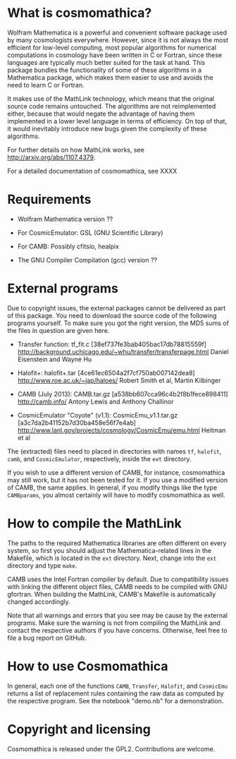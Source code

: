 What is cosmomathica?
=====================

Wolfram Mathematica is a powerful and convenient software package used by
many cosmologists everywhere. However, since it is not always the most
efficient for low-level computing, most popular algorithms for numerical
computations in cosmology have been written in C or Fortran, since these
languages are typically much better suited for the task at hand. This
package bundles the functionality of some of these algorithms in
a Mathematica package, which makes them easier to use and avoids the need to
learn C or Fortran.

It makes use of the MathLink technology, which means that the original
source code remains untouched. The algorithms are not reimplemented either,
because that would negate the advantage of having them implemented in
a lower level language in terms of efficiency. On top of that, it would
inevitably introduce new bugs given the complexity of these algorithms.

For further details on how MathLink works, see
http://arxiv.org/abs/1107.4379.

For a detailed documentation of cosmomathica, see XXXX


Requirements
============

  * Wolfram Mathematica version ??

  * For CosmicEmulator: GSL (GNU Scientific Library)

  * For CAMB: Possibly cfitsio, healpix

  * The GNU Compiler Compilation (gcc) version ??


External programs
=================

Due to copyright issues, the external packages cannot be delivered as part
of this package. You need to download the source code of the following
programs yourself. To make sure you got the right version, the MD5 sums of
the files in question are given here.

  * Transfer function: 
    tf_fit.c                [38ef737fe3bab405bac17db78815559f]
    http://background.uchicago.edu/~whu/transfer/transferpage.html
    Daniel Eisenstein and Wayne Hu 

  * Halofit+:
    halofit+.tar            [4ce61ec6504a2f7cf750ab007142dea8]
    http://www.roe.ac.uk/~jap/haloes/
    Robert Smith et al, Martin Kilbinger

  * CAMB (July 2013):
    CAMB.tar.gz             [a538bb607cca96c4b2f8b1fece898411]  
    http://camb.info/
    Antony Lewis and Anthony Challinor

  * CosmicEmulator "Coyote" (v1.1):
    CosmicEmu_v1.1.tar.gz   [a3c7da2b41152b7d30ba458e56f7e4ab]  
    http://www.lanl.gov/projects/cosmology/CosmicEmu/emu.html
    Heitman et al

The (extracted) files need to placed in directories with names `tf`,
`halofit`, `camb`, and `CosmicEmulator`, respectively, inside the `ext`
directory.

If you wish to use a different version of CAMB, for instance, cosmomathica
may still work, but it has not been tested for it. If you use a modified
version of CAMB, the same applies. In general, if you modify things like the
type `CAMBparams`, you almost certainly will have to modify cosmomathica as
well.


How to compile the MathLink
===========================

The paths to the required Mathematica libraries are often different on every
system, so first you should adjust the Mathematica-related lines in the
Makefile, which is located in the `ext` directory. Next, change into the
`ext` directory and type `make`. 

CAMB uses the Intel Fortran compiler by default. Due to compatibility issues
with linking the different object files, CAMB needs to be compiled with GNU
gfortran. When building the MathLink, CAMB's Makefile is automatically
changed accordingly.

Note that all warnings and errors that you see may be cause by the external
programs. Make sure the warning is not from compiling the MathLink and
contact the respective authors if you have concerns. Otherwise, feel free to
file a bug report on GitHub.


How to use Cosmomathica
=======================

In general, each one of the functions `CAMB`, `Transfer`, `Halofit`, and
`CosmicEmu` returns a list of replacement rules containing the raw data as
computed by the respective program. See the notebook "demo.nb" for
a demonstration. 


Copyright and licensing
=======================

Cosmomathica is released under the GPL2. Contributions are welcome.
